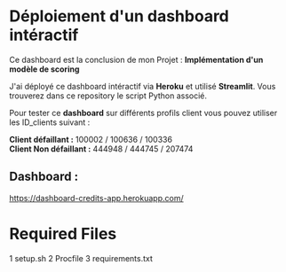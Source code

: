 # Déploiement d'un dashboard intéractif 

Ce dashboard est la conclusion de mon Projet : **Implémentation d'un modèle de scoring**

J'ai déployé ce dashboard intéractif via **Heroku** et utilisé **Streamlit**.
Vous trouverez dans ce repository le script Python associé.


Pour tester ce **dashboard** sur différents profils client vous pouvez utiliser les ID_clients suivant :

**Client défaillant :** 100002 / 100636 / 100336  
**Client Non défaillant :** 444948 / 444745 / 207474  

 ## Dashboard :
 
 https://dashboard-credits-app.herokuapp.com/

# Required Files
1 setup.sh
2 Procfile
3 requirements.txt
